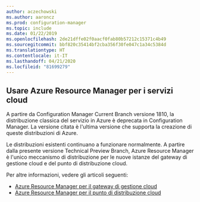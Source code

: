 ```yaml
---
author: aczechowski
ms.author: aaroncz
ms.prod: configuration-manager
ms.topic: include
ms.date: 01/22/2019
ms.openlocfilehash: 2de21dffe02f0aacf0fab80b57212c15371c4b49
ms.sourcegitcommit: bbf820c35414bf2cba356f30fe047c1a34c5384d
ms.translationtype: HT
ms.contentlocale: it-IT
ms.lasthandoff: 04/21/2020
ms.locfileid: "81699279"
---
```

## <a name="use-azure-resource-manager-for-cloud-services"></a><a name="bkmk_arm"></a> Usare Azure Resource Manager per i servizi cloud
<!--3605704-->

A partire da Configuration Manager Current Branch versione 1810, la distribuzione classica del servizio in Azure è deprecata in Configuration Manager. La versione citata è l'ultima versione che supporta la creazione di queste distribuzioni di Azure. 

Le distribuzioni esistenti continuano a funzionare normalmente. A partire dalla presente versione Technical Preview Branch, Azure Resource Manager è l'unico meccanismo di distribuzione per le nuove istanze del gateway di gestione cloud e del punto di distribuzione cloud.

Per altre informazioni, vedere gli articoli seguenti:

- [Azure Resource Manager per il gateway di gestione cloud](../../../../clients/manage/cmg/plan-cloud-management-gateway.md#azure-resource-manager)  
- [Azure Resource Manager per il punto di distribuzione cloud](../../../../plan-design/hierarchy/use-a-cloud-based-distribution-point.md#azure-resource-manager)

